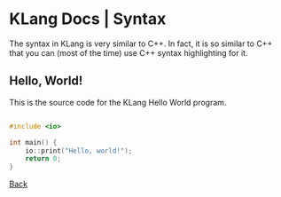 # KLang Docs | Syntax

The syntax in KLang is very similar to C++. In fact, it is so similar to C++ that you can (most of the time) use C++ syntax highlighting for it.

## Hello, World!

This is the source code for the KLang Hello World program.

```c++

#include <io>

int main() {
    io::print("Hello, world!");
    return 0;
}
```

[Back](./)

